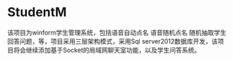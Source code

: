 # StudentM

该项目为winform学生管理系统，包括语音自动点名 语音随机点名 随机抽取学生回答问题，等，项目采用三层架构模式，采用Sql server2012数据库开发，该项目将会继续添加基于Socket的局域网聊天室功能，以及学生问答系统。
